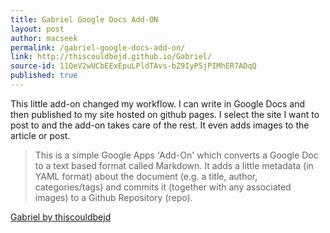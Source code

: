 ```yaml
---
title: Gabriel Google Docs Add-ON
layout: post
author: macseek
permalink: /gabriel-google-docs-add-on/
link: http://thiscouldbejd.github.io/Gabriel/
source-id: 11QeV2wUCbEExEpuLPldTAvs-bZ9IyP5jPIMhER7ADqQ
published: true
---
```

This little add-on changed my workflow. I can write in Google Docs and then published to my site hosted on github pages. I select the site I want to post to and the add-on takes care of the rest. It even adds images to the article or post.

> This is a simple Google Apps 'Add-On' which converts a Google Doc to a text based format called Markdown. It adds a little metadata (in YAML format) about the document (e.g. a title, author, categories/tags) and commits it (together with any associated images) to a Github Repository (repo).

[Gabriel by thiscouldbejd](http://thiscouldbejd.github.io/Gabriel/)

